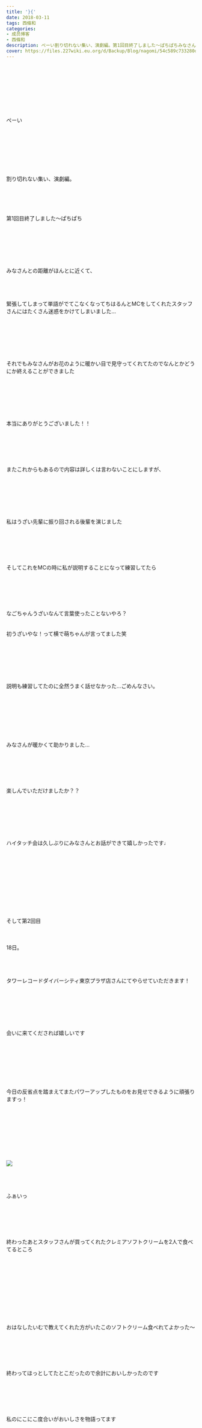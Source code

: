 ```yaml
---
title: '}{'
date: 2018-03-11
tags: 西條和
categories: 
- 成员博客
- 西條和
description: ぺーい割り切れない集い、演劇編。第1回目終了しました〜ぱちぱちみなさんとの距離がほんとに近くて、緊張してしまって単語がでてこな...
cover: https://files.227wiki.eu.org/d/Backup/Blog/nagomi/54c589c733280d6d1dd15e4c68ae9.jpg 
---
```

<div class="blog_detail__main">
<br/>
<br/>
<br/>
<br/>
<br/>
<br/>
<br/>
<br/>
ぺーい<br/>
<br/>
<br/>
<br/>
<br/>
<br/>
<br/>
<br/>
<br/>
割り切れない集い、演劇編。<br/>
<br/>
<br/>
<br/>
<br/>
<br/>
第1回目終了しました〜ぱちぱち<br/>
<br/>
<br/>
<br/>
<br/>
<br/>
<br/>
<br/>
みなさんとの距離がほんとに近くて、<br/>
<br/>
<br/>
<br/>
<br/>
緊張してしまって単語がでてこなくなってちはるんとMCをしてくれたスタッフさんにはたくさん迷惑をかけてしまいました…<br/>
<br/>
<br/>
<br/>
<br/>
<br/>
<br/>
<br/>
それでもみなさんがお花のように暖かい目で見守ってくれてたのでなんとかどうにか終えることができました<br/>
<br/>
<br/>
<br/>
<br/>
<br/>
<br/>
<br/>
本当にありがとうございました！！<br/>
<br/>
<br/>
<br/>
<br/>
<br/>
<br/>
またこれからもあるので内容は詳しくは言わないことにしますが、<br/>
<br/>
<br/>
<br/>
<br/>
<br/>
<br/>
<br/>
私はうざい先輩に振り回される後輩を演じました<br/>
<br/>
<br/>
<br/>
<br/>
<br/>
<br/>
そしてこれをMCの時に私が説明することになって練習してたら<br/>
<br/>
<br/>
<br/>
<br/>
<br/>
<br/>
なごちゃんうざいなんて言葉使ったことないやろ？<br/>
<br/>
<br/>
初うざいやな！って横で萌ちゃんが言ってました笑<br/>
<br/>
<br/>
<br/>
<br/>
<br/>
<br/>
<br/>
説明も練習してたのに全然うまく話せなかった…ごめんなさい。<br/>
<br/>
<br/>
<br/>
<br/>
<br/>
<br/>
<br/>
<br/>
みなさんが暖かくて助かりました…<br/>
<br/>
<br/>
<br/>
<br/>
<br/>
<br/>
楽しんでいただけましたか？？<br/>
<br/>
<br/>
<br/>
<br/>
<br/>
<br/>
<br/>
ハイタッチ会は久しぶりにみなさんとお話ができて嬉しかったです♩<br/>
<br/>
<br/>
<br/>
<br/>
<br/>
<br/>
<br/>
<br/>
<br/>
<br/>
<br/>
そして第2回目<br/>
<br/>
<br/>
<br/>
18日。<br/>
<br/>
<br/>
<br/>
<br/>
タワーレコードダイバーシティ東京プラザ店さんにてやらせていただきます！<br/>
<br/>
<br/>
<br/>
<br/>
<br/>
<br/>
<br/>
会いに来てくだされば嬉しいです<br/>
<br/>
<br/>
<br/>
<br/>
<br/>
<br/>
<br/>
<br/>
今日の反省点を踏まえてまたパワーアップしたものをお見せできるように頑張りますっ！<br/>
<br/>
<br/>
<br/>
<br/>
<br/>
<br/>
<br/>
<br/>
<br/>
<img src="https://files.227wiki.eu.org/d/Backup/Blog/nagomi/54c589c733280d6d1dd15e4c68ae9.jpg"><br/>
<br/>
<br/>
<br/>
<br/>
ふぁいっ<br/>
<br/>
<br/>
<br/>
<br/>
<br/>
<br/>
終わったあとスタッフさんが買ってくれたクレミアソフトクリームを2人で食べてるところ<br/>
<br/>
<br/>
<br/>
<br/>
<br/>
<br/>
<br/>
<br/>
<br/>
<br/>
<br/>
おはなしたいむで教えてくれた方がいたこのソフトクリーム食べれてよかった〜<br/>
<br/>
<br/>
<br/>
<br/>
<br/>
<br/>
終わってほっとしてたとこだったので余計においしかったのです<br/>
<br/>
<br/>
<br/>
<br/>
<br/>
<br/>
私のにこにこ度合いがおいしさを物語ってます<br/>
<br/>
<br/>
<br/>
<br/>
<br/>
<br/>
<br/>
<br/>
<br/>
<br/>
でも実は控え室に持って帰るまでに…<br/>
<br/>
<br/>
<br/>
<br/>
<br/>
<br/>
<br/>
<br/>
<br/>
<br/>
<img src="https://files.227wiki.eu.org/d/Backup/Blog/nagomi/54c589c733280d6d1dd15e4c68ae9-01.jpg"><br/>
<br/>
<br/>
<br/>
<br/>
<br/>
<br/>
うう。<br/>
<br/>
<br/>
<br/>
<br/>
<br/>
かなり溶けてしまってました…<br/>
<br/>
<br/>
<br/>
<br/>
<br/>
<br/>
かなり危機的状況<br/>
<br/>
<br/>
<br/>
<br/>
<br/>
でもすぐティッシュでキャッチしたのでセーフでしたっ<br/>
<br/>
<br/>
<br/>
<br/>
<br/>
<br/>
<br/>
<br/>
<br/>
<br/>
ティッシュでキャッチ！なんか語呂が良い<br/>
<br/>
<br/>
<br/>
<br/>
<br/>
<br/>
<br/>
そもそも写真撮る前に食べたらよかった話なんですけどね…<br/>
<br/>
<br/>
<br/>
<br/>
<br/>
<br/>
この形のまま写真を撮ってみなさんにみせたかったのです…<br/>
<br/>
<br/>
<br/>
<br/>
<br/>
<br/>
<br/>
とりあえずその任務は果たせたので良しとするのです<br/>
<br/>
<br/>
<br/>
<br/>
<br/>
<br/>
<br/>
<br/>
<br/>
おはなしたいむ<br/>
<br/>
<br/>
<br/>
<br/>
<br/>
るりるり呼びしてるという方もいるのですねっ<br/>
一緒に呼んでいきましょ！<br/>
人撮るの好きなので撮らせてほしいです〜♩<br/>
<br/>
<br/>
<br/>
<br/>
<br/>
海乃さんの真顔ですね！<br/>
チャレンジしてみますっ！絶対載せてやるぞい！<br/>
<br/>
<br/>
<br/>
<br/>
<br/>
るりるり確かにちょっと言いにくいです…笑<br/>
口がもごもごします笑<br/>
百合の花を分身だと思っておきますねっ！えへ<br/>
<br/>
<br/>
<br/>
<br/>
<br/>
ブログの雰囲気好きだと言ってくれた方もいて嬉しいの森です〜使ってみたけどあってますかね？笑<br/>
お花畑になってくれてありがとうございます〜♩<br/>
<br/>
<br/>
<br/>
<br/>
傘の写真送ってくれた方もありがとうございます！<br/>
傘の写真っていっぱいあるんですね！どれも素敵です♩<br/>
<br/>
<br/>
<br/>
<br/>
<br/>
<br/>
今日3月11日なんですよね。小学生の時の記憶ですが忘れないようにしないといけませんね。<br/>
イベント来てくださりありがとうございました！目が合うと暖かくてほっとしました〜<br/>
<br/>
<br/>
<br/>
<br/>
<br/>
るりるりポケモンおもしろいですね笑<br/>
イベントありがとうございました♩<br/>
直接会えて嬉しかったです！！<br/>
<br/>
<br/>
<br/>
<br/>
<br/>
思いっきりやるのが大事だよと言ってくださった方がいたのでまだ何回かあるので頑張っていきたいと思います！ありがとうございます！！<br/>
<br/>
<br/>
<br/>
<br/>
<br/>
海乃さん呼びの方多いイメージあります。<br/>
アホなところの海乃さんですね！<br/>
一回本人に直接リクエストしてみますね！どんな顔してくれるのでしょうか笑<br/>
18日まってます〜♩<br/>
<br/>
<br/>
<br/>
<br/>
<br/>
るりるりの照れてるところ！るりるりってあんまり照れないんですかね、ちょっと観察しておきますっ<br/>
あっレインコート脱ぐ時ぬれちゃうんですか…確かにそれじゃ意味ないですね…<br/>
<br/>
<br/>
<br/>
<br/>
<br/>
<br/>
<br/>
るりるり呼び気になってた方もいたんですね。<br/>
みんなるーりーって呼んでるんです<br/>
人間でも緊張しないように頑張りまふ<br/>
<br/>
<br/>
<br/>
<br/>
<br/>
るりるりが撮った私の写真何故か好評なのでるりるりに感謝です…笑<br/>
なんのお花がいいだろう〜んーコスモス！でお願いしますっ<br/>
<br/>
<br/>
<br/>
<br/>
<br/>
<br/>
るりるりに笑ってっていう写真ならすぐ撮らせてもらえそうなのでまた挑戦してみますねっ！<br/>
<br/>
<br/>
<br/>
<br/>
<br/>
お花のつもりだったと言ってくれた方もいて嬉しい〜ってなりました。いつもほんとに暖かく見守ってくれてありがとうございます♩<br/>
嘘っぽくても本音なら言っていきましょっ<br/>
<br/>
<br/>
<br/>
<br/>
<br/>
<br/>
<br/>
<br/>
<br/>
今日も読んでくださりありがとうございます<br/>
<br/>
<br/>
<br/>
<br/>
<br/>
<br/>
西條和でした。<br/>
<br/>
<br/>
<br/>
<br/>
<br/>
<br/>
今日電車に乗り込んだらちょうど目の前の席が空いたんです<br/>
<br/>
<br/>
<br/>
<br/>
<br/>
<br/>
だから座ろ〜と思って席に向かうと<br/>
<br/>
<br/>
<br/>
<br/>
<br/>
<br/>
とんとん<br/>
<br/>
<br/>
<br/>
<br/>
<br/>
横に座ってる人が手を振ってました<br/>
<br/>
<br/>
<br/>
<br/>
<br/>
<br/>
<br/>
<br/>
<br/>
<br/>
<br/>
<br/>
ちはるんでした。<br/>
<br/>
<br/>
<br/>
<br/>
<br/>
同じ電車、同じ車両、同じドアから乗ったってよくよく考えるとすごいですよね<br/>
<br/>
<br/>
<br/>
<br/>
<br/>
という運命的な出来事で始まった今日でした<br/>
<br/>
<br/>
<br/>
<br/>
良き日<br/>
<br/>
<br/>
<br/>
<br/>
おしまい。
<!--twitter-->

<!--//twitter-->
</img></img></div>